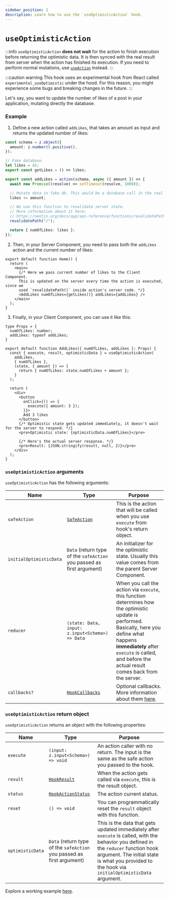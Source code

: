 ```yaml
---
sidebar_position: 2
description: Learn how to use the `useOptimisticAction` hook.
---
```


# `useOptimisticAction`

:::info
`useOptimisticAction` **does not wait** for the action to finish execution before returning the optimistic data. It is then synced with the real result from server when the action has finished its execution. If you need to perform normal mutations, use [`useAction`](/docs/usage-from-client/hooks/useaction) instead.
:::

:::caution warning
This hook  uses an experimental hook from React called `experimental_useOptimistic` under the hood. For this reason, you might experience some bugs and breaking changes in the future.
:::


Let's say, you want to update the number of likes of a post in your application, mutating directly the database.

### Example

1. Define a new action called `addLikes`, that takes an amount as input and returns the updated number of likes:

```typescript title=src/app/add-likes-action.ts
const schema = z.object({
  amount: z.number().positive(),
});

// Fake database.
let likes = 42;
export const getLikes = () => likes;

export const addLikes = action(schema, async ({ amount }) => {
  await new Promise((resolve) => setTimeout(resolve, 1000));

  // Mutate data in fake db. This would be a database call in the real world.
  likes += amount;

  // We use this function to revalidate server state.
  // More information about it here:
  // https://nextjs.org/docs/app/api-reference/functions/revalidatePath
  revalidatePath("/");

  return { numOfLikes: likes };
});
```

2. Then, in your Server Component, you need to pass both the `addLikes` action and the current number of likes:

```tsx title=src/app/page.tsx
export default function Home() {
  return (
    <main>
      {/* Here we pass current number of likes to the Client Component.
      This is updated on the server every time the action is executed, since we
      used `revalidatePath()` inside action's server code. */}
      <AddLikes numOfLikes={getLikes()} addLikes={addLikes} />
    </main>
  );
}
```

3. Finally, in your Client Component, you can use it like this:

```tsx title=src/app/add-likes.tsx
type Props = {
  numOfLikes: number;
  addLikes: typeof addLikes;
}

export default function AddLikes({ numOfLikes, addLikes }: Props) {
  const { execute, result, optimisticData } = useOptimisticAction(
    addLikes,
    { numOfLikes },
    (state, { amount }) => {
      return { numOfLikes: state.numOfLikes + amount };
    }
  );

  return (
    <div>
      <button
        onClick={() => {
          execute({ amount: 3 });
        }}>
        Add 3 likes
      </button>
      {/* Optimistic state gets updated immediately, it doesn't wait for the server to respond. */}
      <pre>Optimistic state: {optimisticData.numOfLikes}</pre>

      {/* Here's the actual server response. */}
      <pre>Result: {JSON.stringify(result, null, 2)}</pre>
    </div>
  );
}
```

### `useOptimisticAction` arguments

`useOptimisticAction` has the following arguments:

| Name             | Type                                                                  | Purpose                                                                                                                                                                                                                                               |
|------------------|-----------------------------------------------------------------------|-------------------------------------------------------------------------------------------------------------------------------------------------------------------------------------------------------------------------------------------------------|
| `safeAction`     | [`SafeAction`](/docs/types#safeaction)                                | This is the action that will be called when you use `execute` from hook's return object.                                                                                                                                                              |
| `initialOptimisticData` | `Data` (return type of the `safeAction` you passed as first argument) | An initializer for the optimistic state. Usually this value comes from the parent Server Component.                                                                                                                                                   |
| `reducer`        | `(state: Data, input: z.input<Schema>) => Data`                      | When you call the action via `execute`, this function determines how the optimistic update is performed. Basically, here you define what happens **immediately** after `execute` is called, and before the actual result comes back from the server.  |
| `callbacks?`     | [`HookCallbacks`](/docs/types#hookcallbacks)                          | Optional callbacks. More information about them [here](/docs/usage-from-client/hooks/callbacks).                                                                                                                                                      |


### `useOptimisticAction` return object

`useOptimisticAction` returns an object with the following properties:

| Name             | Type                                                                  | Purpose                                                                                                                                                                                                                                   |
|------------------|-----------------------------------------------------------------------|-------------------------------------------------------------------------------------------------------------------------------------------------------------------------------------------------------------------------------------------|
| `execute`        | `(input: z.input<Schema>) => void`                                    | An action caller with no return. The input is the same as the safe action you passed to the hook.                                                                                                                                         |
| `result`         | [`HookResult`](/docs/types#hookresult)                                | When the action gets called via `execute`, this is the result object.                                                                                                                                                                     |
| `status`         | [`HookActionStatus`](/docs/types#hookresult)                          | The action current status.                                                                                                                                                                                                                |
| `reset`          | `() => void`                                                          | You can programmatically reset the `result` object with this function.                                                                                                                                                                    |
| `optimisticData` | `Data` (return type of the `safeAction` you passed as first argument) | This is the data that gets updated immediately after `execute` is called, with the behavior you defined in the `reducer` function hook argument. The initial state is what you provided to the hook via `initialOptimisticData` argument. |

Explore a working example [here](https://github.com/TheEdoRan/next-safe-action/tree/main/packages/example-app/src/app/optimistic-hook).